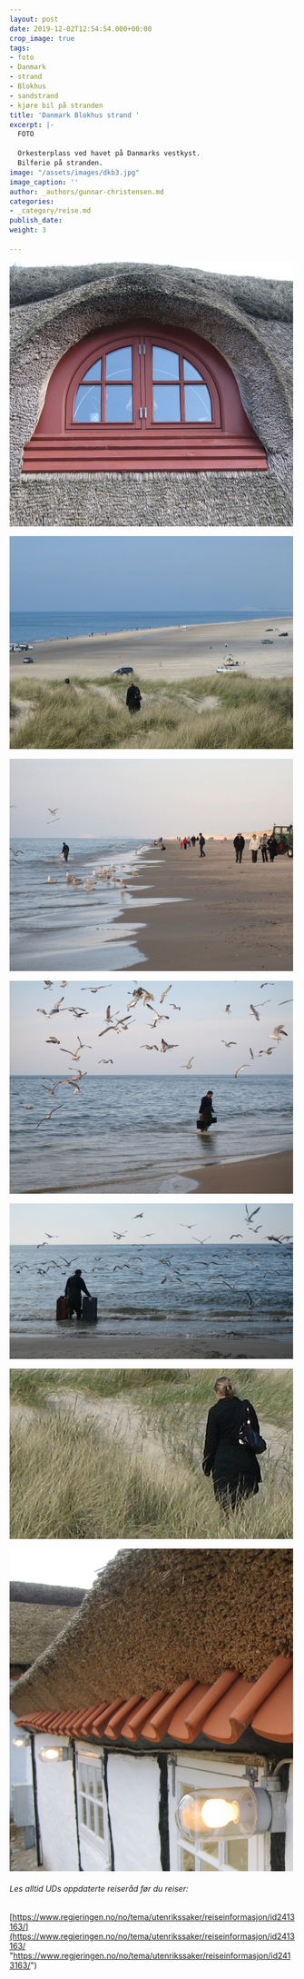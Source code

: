 ```yaml
---
layout: post
date: 2019-12-02T12:54:54.000+00:00
crop_image: true
tags:
- foto
- Danmark
- strand
- Blokhus
- sandstrand
- kjøre bil på stranden
title: 'Danmark Blokhus strand '
excerpt: |-
  FOTO

  Orkesterplass ved havet på Danmarks vestkyst.
  Bilferie på stranden.
image: "/assets/images/dkb3.jpg"
image_caption: ''
author: _authors/gunnar-christensen.md
categories:
- _category/reise.md
publish_date: 
weight: 3

---
```

![](/assets/images/dkb11.jpg)

![](/assets/images/dkb4.jpg)

![](/assets/images/dkb9.jpg)

![](/assets/images/dkb7.jpg)

![](/assets/images/dkb8.jpg)

![](/assets/images/mobbing.jpg)

![](/assets/images/dkb12.jpg)

###### Les alltid UDs oppdaterte reiseråd før du reiser:

[https://www.regjeringen.no/no/tema/utenrikssaker/reiseinformasjon/id2413163/](https://www.regjeringen.no/no/tema/utenrikssaker/reiseinformasjon/id2413163/ "https://www.regjeringen.no/no/tema/utenrikssaker/reiseinformasjon/id2413163/")